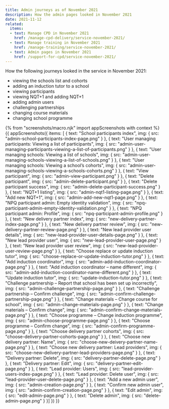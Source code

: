 ```yaml
---
title: Admin journeys as of November 2021
description: How the admin pages looked in November 2021
date: 2021-11-12
related:
  items:
  - text: Manage CPD in November 2021
    href: /manage-cpd-delivery/service-november-2021/
  - text: Manage training in November 2021
    href: /manage-training/service-november-2021/
  - text: Admin pages in November 2021
    href: /support-for-cpd/service-november-2021/
---
```


How the following journeys looked in the service in November 2021:

- viewing the schools list and cohorts
- adding an induction tutor to a school
- viewing participants
- viewing NQT+1 and adding NQT+1
- adding admin users
- challenging partnerships
- changing course materials
- changing school programme

{% from "screenshots/macro.njk" import appScreenshots with context %}
{{ appScreenshots({
  items: [
  {
    text: "School participants index",
    img: { src: "admin-school-participants-index-page.png" }
  },
  {
    text: "User managing participants: Viewing a list of participants",
    img: { src: "admin-user-managing-participants-viewing-a-list-of-participants.png" }
  },
  {
    text: "User managing schools: Viewing a list of schools",
    img: { src: "admin-user-managing-schools-viewing-a-list-of-schools.png" }
  },
  {
    text: "User managing schools: Viewing a school’s cohorts",
    img: { src: "admin-user-managing-schools-viewing-a-schools-cohorts.png" }
  },
  {
    text: "View participant",
    img: { src: "admin-view-participant.png" }
  },
  {
    text: "Delete participant",
    img: { src: "admin-delete-participant.png" }
  },
  {
    text: "Delete participant success",
    img: { src: "admin-delete-participant-success.png" }
  },
  {
    text: "NQT+1 listing",
    img: { src: "admin-nqt1-listing-page.png" }
  },
  {
    text: "Add new NQT+1",
    img: { src: "admin-add-new-nqt1-page.png" }
  },
  {
    text: "NPQ participant admin: Empty identity validation",
    img: { src: "npq-participant-admin-empty-identity-validation.png" }
  },
  {
    text: "NPQ participant admin: Profile",
    img: { src: "npq-participant-admin-profile.png" }
  },
  {
    text: "New delivery partner index",
    img: { src: "new-delivery-partner-index-page.png" }
  },
  {
    text: "New delivery partner review",
    img: { src: "new-delivery-partner-review-page.png" }
  },
  {
    text: "New lead provider user details",
    img: { src: "new-lead-provider-user-details-page.png" }
  },
  {
    text: "New lead provider user",
    img: { src: "new-lead-provider-user-page.png" }
  },
  {
    text: "New lead provider user review",
    img: { src: "new-lead-provider-user-review-page.png" }
  },
  {
    text: "Choose replace or update induction tutor",
    img: { src: "choose-replace-or-update-induction-tutor.png" }
  },
  {
    text: "Add induction coordinator",
    img: { src: "admin-add-induction-coordinator-page.png" }
  },
  {
    text: "Add induction coordinator – name different",
    img: { src: "admin-add-induction-coordinator-name-different.png" }
  },
  {
    text: "Update induction tutor",
    img: { src: "update-induction-tutor.png" }
  },
  {
    text: "Challenge partnership – Report that school has been set up incorrectly",
    img: { src: "admin-challenge-partnership-page.png" }
  },
  {
    text: "Challenge partnership – Confirm challenge",
    img: { src: "admin-confirm-challenge-partnership-page.png" }
  },
  {
    text: "Change materials – Change course for school",
    img: { src: "admin-change-materials-page.png" }
  },
  {
    text: "Change materials – Confirm change",
    img: { src: "admin-confirm-change-materials-page.png" }
  },
  {
    text: "Choose programme – Change induction programme",
    img: { src: "admin-choose-programme-page.png" }
  },
  {
    text: "Choose programme – Confirm change",
    img: { src: "admin-confirm-programme-page.png" }
  },
  {
    text: "Choose delivery partner cohorts",
    img: { src: "choose-delivery-partner-cohorts-page.png" }
  },
  {
    text: "Choose new delivery partner: Name",
    img: { src: "choose-new-deivery-partner-name-page.png" }
  },
  {
    text: "Choose new delivery partner: Lead providers",
    img: { src: "choose-new-delivery-partner-lead-providers-page.png" }
  },
  {
    text: "Delivery partner: Delete",
    img: { src: "delivery-partner-delete-page.png" }
  },
  {
    text: "Delivery partner: Edit",
    img: { src: "delivery-partner-edit-page.png" }
  },
  {
    text: "Lead provider: Users",
    img: { src: "lead-provider-users-index-page.png" }
  },
  {
    text: "Lead provider: Delete user",
    img: { src: "lead-provider-user-delete-page.png" }
  },
  {
    text: "Add a new admin user",
    img: { src: "admin-creation-page.png" }
  },
  {
    text: "Confirm new admin user",
    img: { src: "admin-confirm-creation-page.png" }
  },
  {
    text: "Edit admin",
    img: { src: "edit-admin-page.png" }
  },
  {
    text: "Delete admin",
    img: { src: "delete-admin-page.png" }
  }]
}) }}
